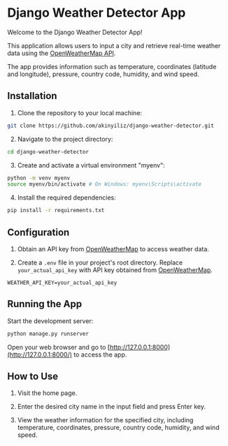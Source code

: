 # Django Weather Detector App

Welcome to the Django Weather Detector App!

This application allows users to input a city and retrieve real-time weather data using the [OpenWeatherMap API](https://openweathermap.org/).

The app provides information such as temperature, coordinates (latitude and longitude), pressure, country code, humidity, and wind speed.

## Installation

1. Clone the repository to your local machine:

```bash
git clone https://github.com/akinyiliz/django-weather-detector.git
```

2. Navigate to the project directory:

```bash
cd django-weather-detector
```

3. Create and activate a virtual environment "myenv":

```bash
python -m venv myenv
source myenv/bin/activate # On Windows: myenv\Scripts\activate
```

4. Install the required dependencies:

```bash
pip install -r requirements.txt
```

## Configuration

1. Obtain an API key from [OpenWeatherMap](https://openweathermap.org/) to access weather data.

2. Create a `.env` file in your project's root directory. Replace `your_actual_api_key` with API key obtained from [OpenWeatherMap](https://openweathermap.org/).

```plaintext
WEATHER_API_KEY=your_actual_api_key
```

## Running the App

Start the development server:

```bash
python manage.py runserver
```

Open your web browser and go to [http://127.0.0.1:8000](http://127.0.0.1:8000/) to access the app.

## How to Use

1. Visit the home page.

2. Enter the desired city name in the input field and press Enter key.

3. View the weather information for the specified city, including temperature, coordinates, pressure, country code, humidity, and wind speed.
